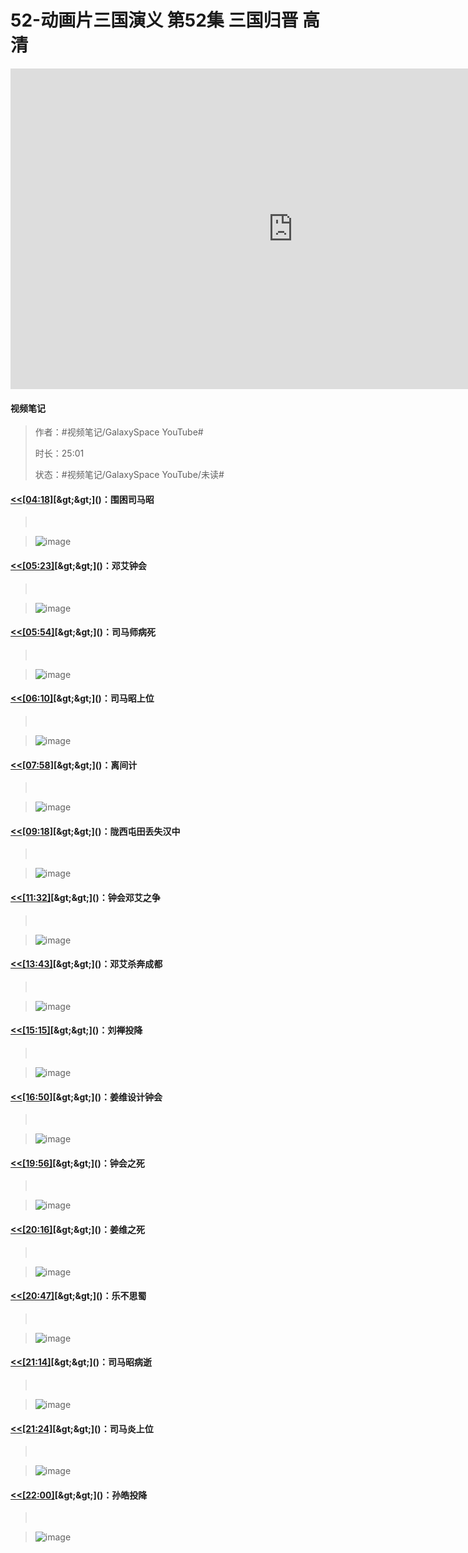 # 52-动画片三国演义 第52集 三国归晋 高清

<iframe sandbox="allow-top-navigation-by-user-activation allow-same-origin allow-forms allow-scripts allow-popups" src="https://www.youtube.com/embed/H-Fafh3AbvQ" data-src="" border="0" frameborder="no" framespacing="0" allowfullscreen="true" style="height: 513px; width: 903px; pointer-events: none;"></iframe>

#### <span data-type="text" style="text-shadow: 1px 1px var(--b3-theme-surface-lighter), 2px 2px var(--b3-theme-surface-lighter), 3px 3px var(--b3-theme-surface-lighter), 4px 4px var(--b3-theme-surface-lighter);">视频笔记</span>

> 作者：#视频笔记/GalaxySpace YouTube#​
>
> 时长：25:01
>
> 状态：#视频笔记/GalaxySpace YouTube/未读#​

#### [&lt;&lt;]()​[[04:18]](## "https://www.youtube.com/embed/H-Fafh3AbvQ")​[&gt;&gt;]()：围困司马昭

> ‍

> ​![image](assets/screenshot-20241110060226-fiv8xnl.png)​

#### [&lt;&lt;]()​[[05:23]](## "https://www.youtube.com/embed/H-Fafh3AbvQ")​[&gt;&gt;]()：邓艾钟会

> ‍

> ​![image](assets/screenshot-20241110060303-8v1d6nw.png)​

#### [&lt;&lt;]()​[[05:54]](## "https://www.youtube.com/embed/H-Fafh3AbvQ")​[&gt;&gt;]()：司马师病死

> ‍

> ​![image](assets/screenshot-20241110060320-nudrrnw.png)​

#### [&lt;&lt;]()​[[06:10]](## "https://www.youtube.com/embed/H-Fafh3AbvQ")​[&gt;&gt;]()：司马昭上位

> ‍

> ​![image](assets/screenshot-20241110060344-reqwizs.png)​

#### [&lt;&lt;]()​[[07:58]](## "https://www.youtube.com/embed/H-Fafh3AbvQ")​[&gt;&gt;]()：离间计

> ‍

> ​![image](assets/screenshot-20241110060446-mdkfdr1.png)​

#### [&lt;&lt;]()​[[09:18]](## "https://www.youtube.com/embed/H-Fafh3AbvQ")​[&gt;&gt;]()：陇西屯田丢失汉中

> ‍

> ​![image](assets/screenshot-20241110060532-ep12oqz.png)​

#### [&lt;&lt;]()​[[11:32]](## "https://www.youtube.com/embed/H-Fafh3AbvQ")​[&gt;&gt;]()：钟会邓艾之争

> ‍

> ​![image](assets/screenshot-20241110060807-lhpxydb.png)​

#### [&lt;&lt;]()​[[13:43]](## "https://www.youtube.com/embed/H-Fafh3AbvQ")​[&gt;&gt;]()：邓艾杀奔成都

> ‍

> ​![image](assets/screenshot-20241110060959-a2wlgju.png)​

#### [&lt;&lt;]()​[[15:15]](## "https://www.youtube.com/embed/H-Fafh3AbvQ")​[&gt;&gt;]()：刘禅投降

> ‍

> ​![image](assets/screenshot-20241110061051-taeoz7o.png)​

#### [&lt;&lt;]()​[[16:50]](## "https://www.youtube.com/embed/H-Fafh3AbvQ")​[&gt;&gt;]()：姜维设计钟会

> ‍

> ​![image](assets/screenshot-20241110061146-ubss1hc.png)​

#### [&lt;&lt;]()​[[19:56]](## "https://www.youtube.com/embed/H-Fafh3AbvQ")​[&gt;&gt;]()：钟会之死

> ‍

> ​![image](assets/screenshot-20241110061347-bgxte0j.png)​

#### [&lt;&lt;]()​[[20:16]](## "https://www.youtube.com/embed/H-Fafh3AbvQ")​[&gt;&gt;]()：姜维之死

> ‍

> ​![image](assets/screenshot-20241110061358-ex0s5wt.png)​

#### [&lt;&lt;]()​[[20:47]](## "https://www.youtube.com/embed/H-Fafh3AbvQ")​[&gt;&gt;]()：乐不思蜀

> ‍

> ​![image](assets/screenshot-20241110061416-wloq253.png)​

#### [&lt;&lt;]()​[[21:14]](## "https://www.youtube.com/embed/H-Fafh3AbvQ")​[&gt;&gt;]()：司马昭病逝

> ‍

> ​![image](assets/screenshot-20241110061431-cufktl9.png)​

#### [&lt;&lt;]()​[[21:24]](## "https://www.youtube.com/embed/H-Fafh3AbvQ")​[&gt;&gt;]()：司马炎上位

> ‍

> ​![image](assets/screenshot-20241110061445-hq5at66.png)​

#### [&lt;&lt;]()​[[22:00]](## "https://www.youtube.com/embed/H-Fafh3AbvQ")​[&gt;&gt;]()：孙皓投降

> ‍

> ​![image](assets/screenshot-20241110061514-1fx4g2t.png)​

‍
